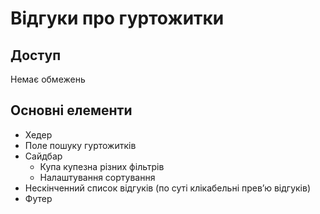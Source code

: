 # Відгуки про гуртожитки

## Доступ
Немає обмежень

## Основні елементи
- Хедер
- Поле пошуку гуртожитків
- Сайдбар
    - Купа купезна різних фільтрів
    - Налаштування сортування
- Нескінченний список відгуків (по суті клікабельні превʼю відгуків)
- Футер